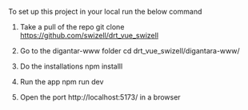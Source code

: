 To set up this project in your local run the below command

1) Take a pull of the repo
 git clone https://github.com/swizell/drt_vue_swizell

 2) Go to the digantar-www folder
 cd drt_vue_swizell/digantara-www/

 3) Do the installations
 npm installl

 4) Run the app
 npm run dev

 5) Open the port http://localhost:5173/ in a browser
